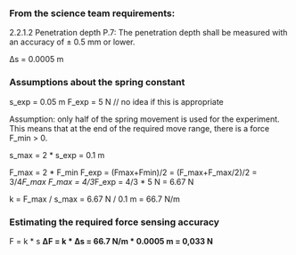 ### From the science team requirements:
2.2.1.2 Penetration depth
P.7: The penetration depth shall be measured with an accuracy of ± 0.5 mm or lower.

∆s = 0.0005 m

### Assumptions about the spring constant
s_exp = 0.05 m
F_exp = 5 N // no idea if this is appropriate

Assumption: only half of the spring movement is used for the experiment.
This means that at the end of the required move range, there is a force F_min > 0.

s_max = 2 * s_exp = 0.1 m

F_max = 2 * F_min
F_exp = (Fmax+Fmin)/2 = (F_max+F_max/2)/2 = 3/4*F_max
F_max = 4/3*F_exp = 4/3 * 5 N  = 6.67 N

k = F_max / s_max = 6.67 N / 0.1 m = 66.7 N/m

### Estimating the required force sensing accuracy

F = k * s
**∆F = k * ∆s = 66.7 N/m * 0.0005 m = 0,033 N**